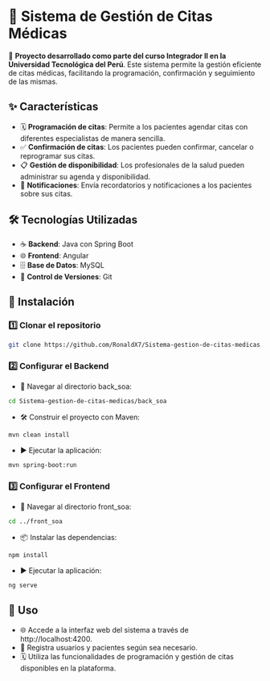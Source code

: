 # 🏥 Sistema de Gestión de Citas Médicas

📌 **Proyecto desarrollado como parte del curso Integrador II en la Universidad Tecnológica del Perú**. Este sistema permite la gestión eficiente de citas médicas, facilitando la programación, confirmación y seguimiento de las mismas.

## ✨ Características

- 🗓️ **Programación de citas**: Permite a los pacientes agendar citas con diferentes especialistas de manera sencilla.
- ✅ **Confirmación de citas**: Los pacientes pueden confirmar, cancelar o reprogramar sus citas.
- 📋 **Gestión de disponibilidad**: Los profesionales de la salud pueden administrar su agenda y disponibilidad.
- 🔔 **Notificaciones**: Envía recordatorios y notificaciones a los pacientes sobre sus citas.

## 🛠️ Tecnologías Utilizadas

- ☕ **Backend**: Java con Spring Boot  
- 🌐 **Frontend**: Angular  
- 🗄️ **Base de Datos**: MySQL  
- 🧰 **Control de Versiones**: Git  

## 🚀 Instalación

### 1️⃣ Clonar el repositorio
```bash
git clone https://github.com/RonaldX7/Sistema-gestion-de-citas-medicas.git
```
### 2️⃣ Configurar el Backend
- 📂 Navegar al directorio back_soa:
```bash
cd Sistema-gestion-de-citas-medicas/back_soa
```
- 🛠️ Construir el proyecto con Maven:
```bash
mvn clean install
```
- ▶️ Ejecutar la aplicación:
```bash
mvn spring-boot:run
```
### 3️⃣ Configurar el Frontend
- 📂 Navegar al directorio front_soa:
```bash
cd ../front_soa
```
- 📦 Instalar las dependencias:
```bash
npm install
```
- ▶️ Ejecutar la aplicación:
```bash
ng serve
```
## 🌟 Uso
- 🌐 Accede a la interfaz web del sistema a través de http://localhost:4200.
- 👤 Registra usuarios y pacientes según sea necesario.
- 🗓️ Utiliza las funcionalidades de programación y gestión de citas disponibles en la plataforma.


